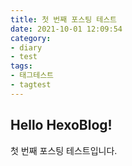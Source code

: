 ```yaml
---
title: 첫 번째 포스팅 테스트
date: 2021-10-01 12:09:54
category:
- diary
- test
tags: 
- 태그테스트
- tagtest
---
```

## Hello HexoBlog!
첫 번째 포스팅 테스트입니다.